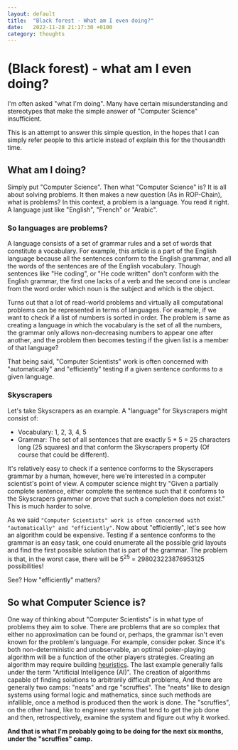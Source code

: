 ```yaml
---
layout: default
title:  "Black forest - What am I even doing?"
date:   2022-11-28 21:17:30 +0100
category: thoughts
---
```


# (Black forest) - what am I even doing?

I'm often asked "what I'm doing". Many have certain misunderstanding and stereotypes that make the simple answer of
"Computer Science" insufficient.

This is an attempt to answer this simple question, in the hopes that I can simply refer people to this article 
instead of explain this for the thousandth time.

## What am I doing?

Simply put "Computer Science". Then what "Computer Science" is? It is all about solving problems.
It then makes a new question (As in ROP-Chain), what is problems? In this context, a problem is a language. You read it right.
A language just like "English", "French" or "Arabic".

### So languages are problems?

A language consists of a set of grammar rules and a set of words that constitute a vocabulary. For example, this article
is a part of the English language because all the sentences conform to the English grammar, and all the words of
the sentences are of the English vocabulary. Though sentences like "He coding", or "He code written" don't conform with
the English grammar, the first one lacks of a verb and the second one is unclear from the word order which noun is the
subject and which is the object.

Turns out that a lot of read-world problems and virtually all computational problems can be represented in terms of languages.
For example, if we want to check if a list of numbers is sorted in order. The problem is same as creating a language in which
the vocabulary is the set of all the numbers, the grammar only allows non-decreasing numbers to appear one after another,
and the problem then becomes testing if the given list is a member of that language?

That being said, "Computer Scientists" work is often concerned with "automatically" and "efficiently" testing if a given
sentence conforms to a given language.

### Skyscrapers

Let's take Skyscrapers as an example. A "language" for Skyscrapers might consist of:
- Vocabulary: 1, 2, 3, 4, 5
- Grammar: The set of all sentences that are exactly 5 * 5 = 25 characters long (25 squares) and that conform the 
  Skyscrapers property (Of course that could be different).

It's relatively easy to check if a sentence conforms to the Skyscrapers grammar by a human, however, here we're interested
in a computer scientist's point of view. A computer science might try "Given a partially complete sentence, either complete
the sentence such that it conforms to the Skyscrapers grammar or prove that such a completion does not exist."
This is much harder to solve.

As we said `"Computer Scientists" work is often concerned with "automatically" and "efficiently"`. Now about "efficiently",
let's see how an algorithm could be expensive. Testing if a sentence conforms to the grammar is an easy task, one could
enumerate all the possible grid layouts and find the first possible solution that is part of the grammar. The problem is
that, in the worst case, there will be 5<sup>25</sup> = 298023223876953125 possibilities!

See? How "efficiently" matters?

## So what Computer Science is?

One way of thinking about "Computer Scientists" is in what type of problems they aim to solve.
There are problems that are so complex that either no approximation can be found or, perhaps, the grammar isn't even known
for the problem's language. For example, consider poker. Since it's both non-deterministic and unobservable, an optimal
poker-playing algorithm will be a function of the other players strategies. Creating an algorithm may require building 
[heuristics](https://en.wikipedia.org/wiki/Heuristic).
The last example generally falls under the term "Artificial Intelligence (AI)". The creation of algorithms capable of 
finding solutions to arbitrarily difficult problems, And there are generally two camps: "neats" and rge "scruffies".
The "neats" like to design systems using formal logic and mathematics, since such methods are infallible, once a method
is produced then the work is done. The "scruffies", on the other hand, like to engineer systems that tend to get the job done
and then, retrospectively, examine the system and figure out why it worked.

**And that is what I'm probably going to be doing for the next six months, under the "scruffies" camp.**
